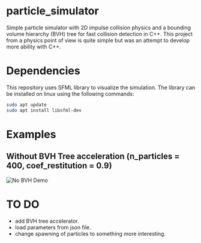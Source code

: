 # particle_simulator
Simple particle simulator with 2D impulse collision physics and a bounding volume hierarchy (BVH) tree for fast collision detection in C++. This project from a physics point of view is quite simple but was an attempt to develop more ability with C++.

# Dependencies
This repository uses SFML library to visualize the simulation. The library can be installed on linux using the following commands:
```bash
sudo apt update
sudo apt install libsfml-dev
```

# Examples
## Without BVH Tree acceleration (n_particles = 400, coef_restitution = 0.9)
![No BVH Demo](examples/no_bvh.gif)


# TO DO
- add BVH tree accelerator.
- load parameters from json file.
- change spawning of particles to something more interesting.